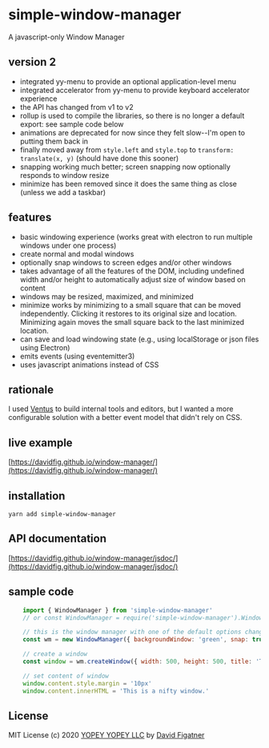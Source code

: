 # simple-window-manager
A javascript-only Window Manager

## version 2
* integrated yy-menu to provide an optional application-level menu
* integrated accelerator from yy-menu to provide keyboard accelerator experience
* the API has changed from v1 to v2
* rollup is used to compile the libraries, so there is no longer a default export: see sample code below
* animations are deprecated for now since they felt slow--I'm open to putting them back in
* finally moved away from `style.left` and `style.top` to `transform: translate(x, y)` (should have done this sooner)
* snapping working much better; screen snapping now optionally responds to window resize
* minimize has been removed since it does the same thing as close (unless we add a taskbar)

## features
* basic windowing experience (works great with electron to run multiple windows under one process)
* create normal and modal windows
* optionally snap windows to screen edges and/or other windows
* takes advantage of all the features of the DOM, including undefined width and/or height to automatically adjust size of window based on content
* windows may be resized, maximized, and minimized
* minimize works by minimizing to a small square that can be moved independently. Clicking it restores to its original size and location. Minimizing again moves the small square back to the last minimized location.
* can save and load windowing state (e.g., using localStorage or json files using Electron)
* emits events (using eventemitter3)
* uses javascript animations instead of CSS

## rationale

I used [Ventus](https://github.com/rlamana/Ventus) to build internal tools and editors, but I wanted a more configurable solution with a better event model that didn't rely on CSS.

## live example
[https://davidfig.github.io/window-manager/](https://davidfig.github.io/window-manager/)

## installation

    yarn add simple-window-manager

## API documentation
[https://davidfig.github.io/window-manager/jsdoc/](https://davidfig.github.io/window-manager/jsdoc/)

## sample code
```js
    import { WindowManager } from 'simple-window-manager'
    // or const WindowManager = require('simple-window-manager').WindowManager

    // this is the window manager with one of the default options changed
    const wm = new WindowManager({ backgroundWindow: 'green', snap: true })

    // create a window
    const window = wm.createWindow({ width: 500, height: 500, title: 'Test Window' })

    // set content of window
    window.content.style.margin = '10px'
    window.content.innerHTML = 'This is a nifty window.'
```

## License
MIT License
(c) 2020 [YOPEY YOPEY LLC](https://yopeyopey.com/) by [David Figatner](david@yopeyopey.com)